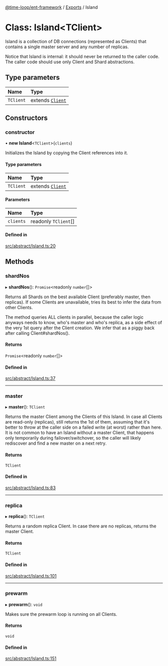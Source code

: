 [@time-loop/ent-framework](../README.md) / [Exports](../modules.md) / Island

# Class: Island<TClient\>

Island is a collection of DB connections (represented as Clients) that
contains a single master server and any number of replicas.

Notice that Island is internal: it should never be returned to the caller
code. The caller code should use only Client and Shard abstractions.

## Type parameters

| Name | Type |
| :------ | :------ |
| `TClient` | extends [`Client`](Client.md) |

## Constructors

### constructor

• **new Island**<`TClient`\>(`clients`)

Initializes the Island by copying the Client references into it.

#### Type parameters

| Name | Type |
| :------ | :------ |
| `TClient` | extends [`Client`](Client.md) |

#### Parameters

| Name | Type |
| :------ | :------ |
| `clients` | readonly `TClient`[] |

#### Defined in

[src/abstract/Island.ts:20](https://github.com/clickup/ent-framework/blob/master/src/abstract/Island.ts#L20)

## Methods

### shardNos

▸ **shardNos**(): `Promise`<readonly `number`[]\>

Returns all Shards on the best available Client (preferably master, then
replicas). If some Clients are unavailable, tries its best to infer the
data from other Clients.

The method queries ALL clients in parallel, because the caller logic
anyways needs to know, who's master and who's replica, as a side effect of
the very 1st query after the Client creation. We infer that as a piggy back
after calling Client#shardNos().

#### Returns

`Promise`<readonly `number`[]\>

#### Defined in

[src/abstract/Island.ts:37](https://github.com/clickup/ent-framework/blob/master/src/abstract/Island.ts#L37)

___

### master

▸ **master**(): `TClient`

Returns the master Client among the Clients of this Island. In case all
Clients are read-only (replicas), still returns the 1st of them, assuming
that it's better to throw at the caller side on a failed write (at worst)
rather than here. It is not common to have an Island without a master
Client, that happens only temporarily during failover/switchover, so the
caller will likely rediscover and find a new master on a next retry.

#### Returns

`TClient`

#### Defined in

[src/abstract/Island.ts:83](https://github.com/clickup/ent-framework/blob/master/src/abstract/Island.ts#L83)

___

### replica

▸ **replica**(): `TClient`

Returns a random replica Client. In case there are no replicas, returns the
master Client.

#### Returns

`TClient`

#### Defined in

[src/abstract/Island.ts:101](https://github.com/clickup/ent-framework/blob/master/src/abstract/Island.ts#L101)

___

### prewarm

▸ **prewarm**(): `void`

Makes sure the prewarm loop is running on all Clients.

#### Returns

`void`

#### Defined in

[src/abstract/Island.ts:151](https://github.com/clickup/ent-framework/blob/master/src/abstract/Island.ts#L151)
